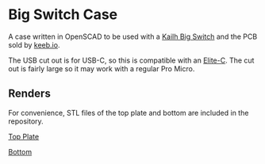 # Big Switch Case

A case written in OpenSCAD to be used with a [Kailh Big Switch](https://novelkeys.com/products/the-big-switch-series) and the PCB sold by [keeb.io](https://keeb.io/products/big-switch-pcb).

The USB cut out is for USB-C, so this is compatible with an [Elite-C](https://keeb.io/products/elite-c-low-profile-version-usb-c-pro-micro-replacement-atmega32u4). The cut out is fairly large so it may work with a regular Pro Micro.

## Renders

For convenience, STL files of the top plate and bottom are included in the repository.

[Top Plate](/big_switch_case_top.stl)

[Bottom](/big_switch_case_bottom.stl)
